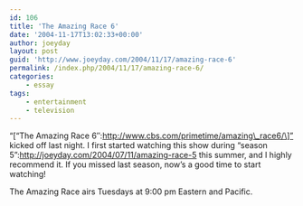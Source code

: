 ```yaml
---
id: 106
title: 'The Amazing Race 6'
date: '2004-11-17T13:02:33+00:00'
author: joeyday
layout: post
guid: 'http://www.joeyday.com/2004/11/17/amazing-race-6'
permalink: /index.php/2004/11/17/amazing-race-6/
categories:
    - essay
tags:
    - entertainment
    - television
---
```


“\[“The Amazing Race 6″:http://www.cbs.com/primetime/amazing\_race6/\]” kicked off last night. I first started watching this show during “season 5”:http://joeyday.com/2004/07/11/amazing-race-5 this summer, and I highly recommend it. If you missed last season, now’s a good time to start watching!

The Amazing Race airs Tuesdays at 9:00 pm Eastern and Pacific.